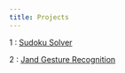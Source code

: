 ```yaml
---
title: Projects
---
```


1
:
[Sudoku Solver](https://www.kaggle.com/datasets/bryanpark/sudoku/code)

2
:
[Jand Gesture Recognition](https://techvidvan.com/tutorials/hand-gesture-recognition-tensorflow-opencv/)